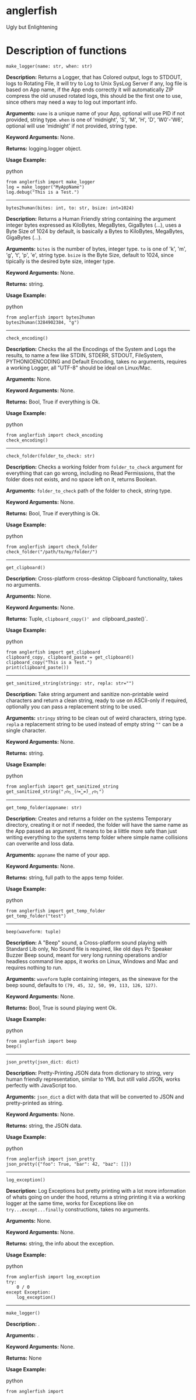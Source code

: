 # anglerfish
Ugly but Enlightening


# Description of functions

`make_logger(name: str, when: str)`

**Description:** Returns a Logger, that has Colored output, logs to STDOUT, logs to Rotating File,
it will try to Log to Unix SysLog Server if any, log file is based on App name,
if the App ends correctly it will automatically ZIP compress the old unused rotated logs,
this should be the first one to use, since others may need a way to log out important info.

**Arguments:** `name` is a unique name of your App, optional will use PID if not provided, string type.
`when` is one of 'midnight', 'S', 'M', 'H', 'D', 'W0'-'W6', optional will use 'midnight' if not provided, string type.

**Keyword Arguments:** None.

**Returns:** logging.logger object.

**Usage Example:**

python
```
from anglerfish import make_logger
log = make_logger("MyAppName")
log.debug("This is a Test.")
```

---


`bytes2human(bites: int, to: str, bsize: int=1024)`

**Description:** Returns a Human Friendly string containing the argument integer bytes expressed as KiloBytes, MegaBytes, GigaBytes (...), 
uses a Byte Size of 1024 by default, is basically a Bytes to KiloBytes, MegaBytes, GigaBytes (...).

**Arguments:** `bites` is the number of bytes, integer type.
`to` is one of 'k', 'm', 'g', 't', 'p', 'e', string type.
`bsize` is the Byte Size, default to 1024, since tipically is the desired byte size, integer type.

**Keyword Arguments:** None.

**Returns:** string.

**Usage Example:**

python
```
from anglerfish import bytes2human
bytes2human(3284902384, "g")
```

---

`check_encoding()`

**Description:** Checks the all the Encodings of the System and Logs the results, to name a few like STDIN, STDERR, STDOUT, FileSystem, PYTHONIOENCODING and Default Encoding, takes no arguments, requires a working Logger, all "UTF-8" should be ideal on Linux/Mac.

**Arguments:** None.

**Keyword Arguments:** None.

**Returns:** Bool, True if everything is Ok.

**Usage Example:**

python
```
from anglerfish import check_encoding
check_encoding()
```

---

`check_folder(folder_to_check: str)`

**Description:** Checks a working folder from `folder_to_check` argument for everything that can go wrong,
including no Read Permissions, that the folder does not exists, and no space left on it, returns Boolean.

**Arguments:** `folder_to_check` path of the folder to check, string type.

**Keyword Arguments:** None.

**Returns:** Bool, True if everything is Ok.

**Usage Example:**

python
```
from anglerfish import check_folder
check_folder("/path/to/my/folder/")
```

---

`get_clipboard()`

**Description:** Cross-platform cross-desktop Clipboard functionality, takes no arguments.

**Arguments:** None.

**Keyword Arguments:** None.

**Returns:** Tuple, `clipboard_copy()' and `clipboard_paste()`.

**Usage Example:**

python
```
from anglerfish import get_clipboard
clipboard_copy, clipboard_paste = get_clipboard()
clipboard_copy("This is a Test.")
print(clipboard_paste())
```

---

`get_sanitized_string(stringy: str, repla: str="")`

**Description:** Take string argument and sanitize non-printable weird characters and return a clean string, 
ready to use on ASCII-only if required, optionally you can pass a replacement string to be used.

**Arguments:** `stringy` string to be clean out of weird characters, string type. 
`repla` a replacement string to be used instead of empty string `""` can be a single character.

**Keyword Arguments:** None.

**Returns:** string.

**Usage Example:**

python
```
from anglerfish import get_sanitized_string
get_sanitized_string("╭∩╮_(҂≖̀‿≖́)_╭∩╮")
```

---

`get_temp_folder(appname: str)`

**Description:** Creates and returns a folder on the systems Temporary directory, 
creating it or not if needed, the folder will have the same name as the App passed as argument,
it means to be a liittle more safe than just writing everything to the systems temp folder where simple name collisions can overwrite and loss data.

**Arguments:** `appname` the name of your app.

**Keyword Arguments:** None.

**Returns:** string, full path to the apps temp folder.

**Usage Example:**

python
```
from anglerfish import get_temp_folder
get_temp_folder("test")
```

---

`beep(waveform: tuple)`

**Description:** A "Beep" sound, a Cross-platform sound playing with Standard Lib only, No Sound file is required,
like old days Pc Speaker Buzzer Beep sound, meant for very long running operations and/or headless command line apps,
it works on Linux, Windows and Mac and requires nothing to run.

**Arguments:** `waveform` tuple containing integers, as the sinewave for the beep sound, defaults to `(79, 45, 32, 50, 99, 113, 126, 127)`.

**Keyword Arguments:** None.

**Returns:** Bool, True is sound playing went Ok.

**Usage Example:**

python
```
from anglerfish import beep
beep()
```

---

`json_pretty(json_dict: dict)`

**Description:** Pretty-Printing JSON data from dictionary to string, very human friendly representation, 
similar to YML but still valid JSON, works perfectly with JavaScript too.

**Arguments:** `json_dict` a dict with data that will be converted to JSON and pretty-printed as string.

**Keyword Arguments:** None.

**Returns:** string, the JSON data.

**Usage Example:**

python
```
from anglerfish import json_pretty
json_pretty({"foo": True, "bar": 42, "baz": []})
```

---

`log_exception()`

**Description:** Log Exceptions but pretty printing with a lot more information of whats going on under the hood, 
returns a string printing it via a working logger at the same time, 
works for Exceptions like on `try...except...finally` constructions, takes no arguments.

**Arguments:** None.

**Keyword Arguments:** None.

**Returns:** string, the info about the exception.

**Usage Example:**

python
```
from anglerfish import log_exception
try:
    0 / 0
except Exception:
    log_exception()
```






---

`make_logger()`

**Description:** .

**Arguments:** .

**Keyword Arguments:** None.

**Returns:** None

**Usage Example:**

python
```
from anglerfish import 

```
